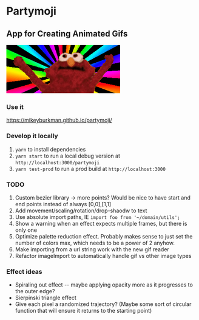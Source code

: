 # Partymoji

## App for Creating Animated Gifs

![Hello-Rainbox](./hellmo-rainbow.gif 'Hellmo Rainbow')

### Use it

https://mikeyburkman.github.io/partymoji/

### Develop it locally

1. `yarn` to install dependencies
2. `yarn start` to run a local debug version at `http://localhost:3000/partymoji`
3. `yarn test-prod` to run a prod build at `http://localhost:3000`

### TODO

1. Custom bezier library -> more points? Would be nice to have start and end points instead of always [0,0],[1,1]
2. Add movement/scaling/rotation/drop-shaodw to text
3. Use absolute import paths, IE `import foo from '~/domain/utils';`
4. Show a warning when an effect expects multiple frames, but there is only one
5. Optimize palette reduction effect. Probably makes sense to just set the number of colors max, which needs to be a power of 2 anyhow.
6. Make importing from a url string work with the new gif reader
7. Refactor imageImport to automatically handle gif vs other image types

### Effect ideas

- Spiraling out effect -- maybe applying opacity more as it progresses to the outer edge?
- Sierpinski triangle effect
- Give each pixel a randomized trajectory? (Maybe some sort of circular function that will ensure it returns to the starting point)
